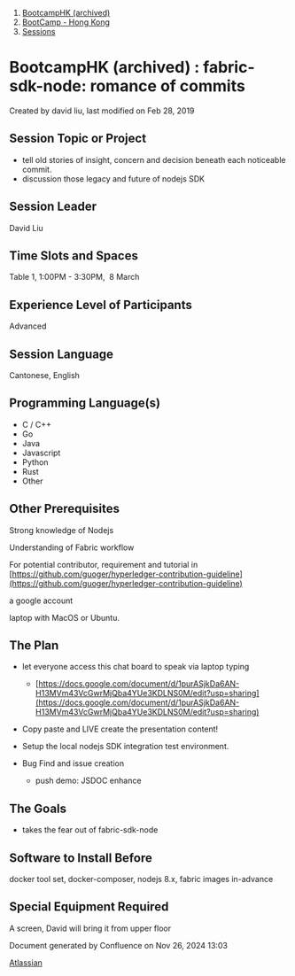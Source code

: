 1. [BootcampHK (archived)](index.html)
2. [BootCamp - Hong Kong](BootCamp---Hong-Kong_23102870.html)
3. [Sessions](Sessions_23102905.html)

# BootcampHK (archived) : fabric-sdk-node: romance of commits

Created by david liu, last modified on Feb 28, 2019

## Session Topic or Project

- tell old stories of insight, concern and decision beneath each noticeable commit.
- discussion those legacy and future of nodejs SDK

## Session Leader

David Liu

## Time Slots and Spaces

Table 1, 1:00PM - 3:30PM,  8 March

## Experience Level of Participants

Advanced

## Session Language

Cantonese, English

## Programming Language(s)

- C / C++
- Go
- Java
- Javascript
- Python
- Rust
- Other

## Other Prerequisites

Strong knowledge of Nodejs

Understanding of Fabric workflow

For potential contributor, requirement and tutorial in [https://github.com/guoger/hyperledger-contribution-guideline](https://github.com/guoger/hyperledger-contribution-guideline)

a google account

laptop with MacOS or Ubuntu.

## The Plan

- let everyone access this chat board to speak via laptop typing
  
  - [https://docs.google.com/document/d/1purASjkDa6AN-H13MVm43VcGwrMjQba4YUe3KDLNS0M/edit?usp=sharing](https://docs.google.com/document/d/1purASjkDa6AN-H13MVm43VcGwrMjQba4YUe3KDLNS0M/edit?usp=sharing)
- Copy paste and LIVE create the presentation content!
- Setup the local nodejs SDK integration test environment.
- Bug Find and issue creation
  
  - push demo: JSDOC enhance

## The Goals

- takes the fear out of fabric-sdk-node

## Software to Install Before

docker tool set, docker-composer, nodejs 8.x, fabric images in-advance

## Special Equipment Required

A screen, David will bring it from upper floor

Document generated by Confluence on Nov 26, 2024 13:03

[Atlassian](http://www.atlassian.com/)
